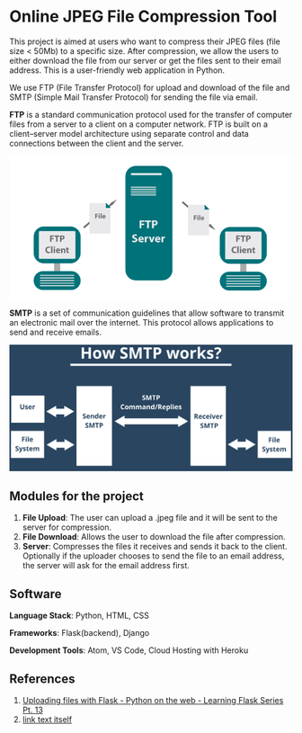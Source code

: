 # Online JPEG File Compression Tool

This project is aimed at users who want to compress their JPEG files (file size &lt; 50Mb) to a specific size. After compression, we allow the users to either download the file from our server or get the files sent to their email address. This is a user-friendly web application in Python.

We use FTP (File Transfer Protocol) for upload and download of the file and SMTP (Simple Mail Transfer Protocol) for sending the file via email.

**FTP** is a standard communication protocol used for the transfer of computer files from a server to a client on a computer network. FTP is built on a client–server model architecture using separate control and data connections between the client and the server.

![FTP Diagram](flask_app/images/ftp-diagram.png)

**SMTP** is a set of communication guidelines that allow software to transmit an electronic mail over the internet. This protocol allows applications to send and receive emails.

![How SMTP Works?](flask_app/images/how-smtp-works.png)

## Modules for the project

1. **File Upload**: The user can upload a .jpeg file and it will be sent to the server for compression.
2. **File Download**: Allows the user to download the file after compression.
3. **Server**: Compresses the files it receives and sends it back to the client. Optionally if the uploader chooses to send the file to an email address, the server will ask for the email address first.

## Software

**Language Stack**: Python, HTML, CSS

**Frameworks**: Flask(backend), Django

**Development Tools**: Atom, VS Code, Cloud Hosting with Heroku

## References

1. [Uploading files with Flask - Python on the web - Learning Flask Series Pt. 13](http://www.reddit.com)
2. [link text itself](http://www.reddit.com)
